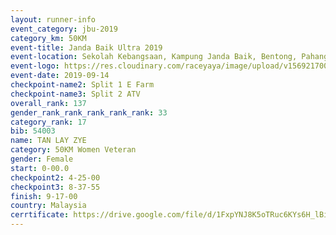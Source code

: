 ```yaml
---
layout: runner-info 
event_category: jbu-2019 
category_km: 50KM 
event-title: Janda Baik Ultra 2019 
event-location: Sekolah Kebangsaan, Kampung Janda Baik, Bentong, Pahang, Malaysia 
event-logo: https://res.cloudinary.com/raceyaya/image/upload/v1569217009/logo/janda-baik_vch1pc.jpg 
event-date: 2019-09-14 
checkpoint-name2: Split 1 E Farm 
checkpoint-name3: Split 2 ATV 
overall_rank: 137
gender_rank_rank_rank_rank_rank: 33
category_rank: 17
bib: 54003
name: TAN LAY ZYE
category: 50KM Women Veteran
gender: Female
start: 0-00.0
checkpoint2: 4-25-00
checkpoint3: 8-37-55
finish: 9-17-00
country: Malaysia
cerrtificate: https://drive.google.com/file/d/1FxpYNJ8K5oTRuc6KYs6H_lBiukwrroZX/view?usp=sharing
---
```

